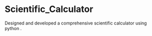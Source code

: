# Scientific_Calculator
Designed and developed a comprehensive scientific calculator using python .
